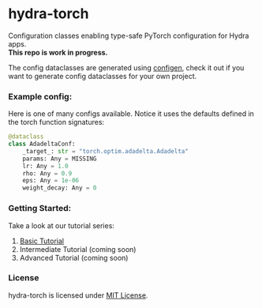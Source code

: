 # hydra-torch
Configuration classes enabling type-safe PyTorch configuration for Hydra apps.  
**This repo is work in progress.**

The config dataclasses are generated using [configen](https://github.com/facebookresearch/hydra/tree/master/tools/configen), check it out if you want to generate config dataclasses for your own project.

### Example config:
Here is one of many configs available. Notice it uses the defaults defined in the torch function signatures:
```python
@dataclass
class AdadeltaConf:
    _target_: str = "torch.optim.adadelta.Adadelta"
    params: Any = MISSING
    lr: Any = 1.0
    rho: Any = 0.9
    eps: Any = 1e-06
    weight_decay: Any = 0
```

### Getting Started:
Take a look at our tutorial series:
1. [Basic Tutorial](examples/mnist_00.md)
2. Intermediate Tutorial (coming soon)
3. Advanced Tutorial (coming soon)

### License
hydra-torch is licensed under [MIT License](LICENSE).

